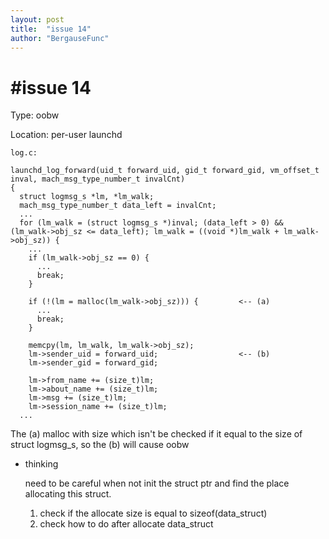 ```yaml
---
layout: post
title:  "issue 14"
author: "BergauseFunc"
---
```


# #issue 14

Type: oobw

Location: per-user launchd

```
log.c:

launchd_log_forward(uid_t forward_uid, gid_t forward_gid, vm_offset_t inval, mach_msg_type_number_t invalCnt)
{
  struct logmsg_s *lm, *lm_walk;
  mach_msg_type_number_t data_left = invalCnt;
  ...
  for (lm_walk = (struct logmsg_s *)inval; (data_left > 0) && (lm_walk->obj_sz <= data_left); lm_walk = ((void *)lm_walk + lm_walk->obj_sz)) {
    ...
    if (lm_walk->obj_sz == 0) {
      ...
      break;
    }

    if (!(lm = malloc(lm_walk->obj_sz))) {         <-- (a)
      ...
      break;
    }

    memcpy(lm, lm_walk, lm_walk->obj_sz);
    lm->sender_uid = forward_uid;                  <-- (b)
    lm->sender_gid = forward_gid;

    lm->from_name += (size_t)lm;
    lm->about_name += (size_t)lm;
    lm->msg += (size_t)lm;
    lm->session_name += (size_t)lm;
  ...
```



The (a) malloc with size which isn't be checked if it equal to the size of struct logmsg_s, so the (b) will cause oobw



- thinking

  need to be careful when not init the struct ptr and find the place allocating this struct.

  1. check if the allocate size is equal to sizeof(data_struct)
  2. check how to do after allocate data_struct

